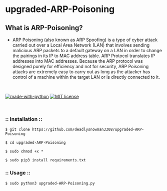 # upgraded-ARP-Poisoning

## What is ARP-Poisoning?

- ARP Poisoning (also known as ARP Spoofing) is a type of cyber attack carried out over a Local Area Network (LAN) that involves sending malicious ARP packets to a default gateway on a LAN in order to change the pairings in its IP to MAC address table. ARP Protocol translates IP addresses into MAC addresses. Because the ARP protocol was designed purely for efficiency and not for security, ARP Poisoning attacks are extremely easy to carry out as long as the attacker has control of a machine within the target LAN or is directly connected to it.

<br>

[![made-with-python](https://img.shields.io/badge/Made%20with-Python-1f425f.svg)](https://www.python.org/)
[![MIT license](https://img.shields.io/badge/License-MIT-blue.svg)](https://lbesson.mit-license.org/)


</br>

### :: Installation ::

```
$ git clone https://github.com/deadlysnowman3308/upgraded-ARP-Poisoning

$ cd upgraded-ARP-Poisoning

$ sudo chmod +x *

$ sudo pip3 install requirements.txt
```

### :: Usage ::

```
$ sudo python3 upgraded-ARP-Poisoning.py
```


